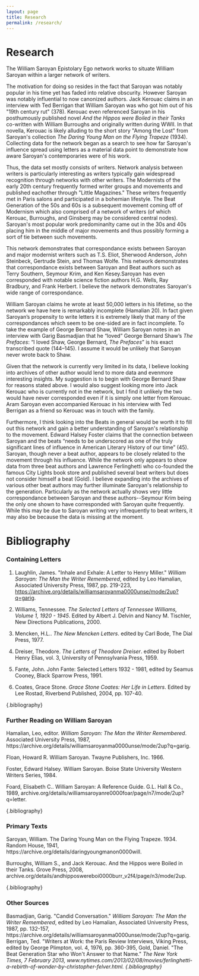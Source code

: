 ```yaml
---
layout: page
title: Research
permalink: /research/
---
```


<h1>Research</h1>
<p>The William Saroyan Epistolary Ego network works to situate William Saroyan within a larger network of writers.</p>

<p>The motivation for doing so resides in the fact that Saroyan was notably popular in his time yet has faded into relative obscurity. However Saroyan was notably influential to now canonized authors. Jack Kerouac claims in an interview with Ted Berrigan that William Saroyan was who got him out of his "19th century rut" (378). Kerouac even referenced Saroyan in his posthumously published novel <em>And the Hippos were Boiled in their Tanks</em> co-written with William Burroughs and originally written during WWII. In that novella, Kerouac is likely alluding to the short story "Among the Lost" from Saroyan's collection <em>The Daring Young Man on the Flying Trapeze</em> (1934). Collecting data for the network began as a search to see how far Saroyan's influence spread using letters as a material data point to demonstrate how aware Saroyan's contemporaries were of his work.</p>

<p>Thus, the data set mostly consists of writers. Network analysis between writers is particularly interesting as writers typically gain widespread recognition through networks with other writers. The Modernists of the early 20th century frequently formed writer groups and movements and published eachother through "Little Magazines." These writers frequently met in Paris salons and participated in a bohemian lifestyle. The Beat Generation of the 50s and 60s is a subsequent movement coming off of Modernism which also comprised of a network of writers (of which Kerouac, Burroughs, and Ginsberg may be considered central nodes). Saroyan's most popular work predominanlty came out in the 30s and 40s placing him in the middle of major movements and thus possibly forming a sort of tie between such movements.</p>

<p>This network demonstrates that correspondance exists between Saroyan and major modernist writers such as T.S. Eliot, Sherwood Anderson, John Steinbeck, Gertrude Stein, and Thomas Wolfe. This network demonstrates that correspondance exists between Saroyan and Beat authors such as Terry Southern, Seymour Krim, and Ken Kesey.Saroyan has even corresponded with notable science fiction authors H.G. Wells, Ray Bradbury, and Frank Herbert. I believe the network demonstrates Saroyan's wide range of correspondance.</p>

<p>William Saroyan claims he wrote at least 50,000 letters in his lifetime, so the network we have here is remarkably incomplete (Hamalian 20). In fact given Saroyan’s propensity to write letters it is extremely likely that many of the correspondances which seem to be one-sided are in fact incomplete. To take the example of George Bernard Shaw, William Saroyan notes in an interview with Garig Basmadjian that he “loved” George Bernard Shaw’s <em>The Prefaces</em>: “I loved Shaw, George Bernard, <em>The Prefaces</em>” is his exact transcribed quote (144–145). I assume it would be unlikely that Saroyan never wrote back to Shaw.</p>


 Given that the network is currently very limited in its data, I believe looking into archives of other author would lend to more data and evenmore interesting insights. My suggestion is to begin with George Bernard Shaw for reasons stated above. I would also suggest looking more into Jack Kerouac who is currently not in the network, but I find it unlikely the two would have never corresponded even if it is simply one letter from Kerouac. Aram Saroyan even accompanied Kerouac in his interview with Ted Berrigan as a friend so Kerouac was in touch with the family.</p>

<p>Furthermore, I think looking into the Beats in general would be worth it to fill out this network and gain a better understanding of Saroyan's relationship to the movement. Edward Halsey Foster claims that the connection between Saroyan and the beats “needs to be underscored as one of the truly significant lines of influence in American Literary History of our time” (45). Saroyan, though never a beat author, appears to be closely related to the movement through his influence. While the network only appears to show data from three beat authors and Lawrence Ferlinghetti who co-founded the famous City Lights book store and published several beat writers but does not consider himself a beat (Gold). I believe expanding into the archives of various other beat authors may further illuminate Saroyan's relationship to the generation. Particularly as the network actually shows very little correspondance between Saroyan and these authors--Seymour Krim being the only one shown to have corresponded with Saroyan quite frequently. While this may be due to Saroyan writing very infrequently to beat writers, it may also be because the data is missing at the moment.</p>


<h1>Bibliography</h1>

<h3>Containing Letters</h3>

1. Laughlin, James. "Inhale and Exhale: A Letter to Henry Miller." <em>William Saroyan: The Man the Writer Remembered</em>, edited by Leo Hamalian, Associated University Press, 1987, pp. 219-223, https://archive.org/details/williamsaroyanma0000unse/mode/2up?q=garig.

2. Williams, Tennessee. <em>The Selected Letters of Tennessee Williams, Volume 1, 1920 - 1945</em>. Edited by Albert J. Delvin and Nancy M. Tischler, New Directions Publications, 2000.

3. Mencken, H.L.. <em>The New Mencken Letters</em>. edited by Carl Bode, The Dial Press, 1977.

4. Dreiser, Theodore. <em>The Letters of Theodore Dreiser</em>. edited by Robert Henry Elias, vol. 3, University of Pennsylvania Press, 1959. 

5. Fante, John. John Fante: Selected Letters 1932 - 1981, edited by Seamus Cooney, Black Sparrow Press, 1991.

6. Coates, Grace Stone. <em>Grace Stone Coates: Her Life in Letters</em>. Edited by Lee Rostad, Riverbend Published, 2004, pp. 107-40.

{.bibliography}

<h3>Further Reading on William Saroyan</h3>
Hamalian, Leo, editor. <em>William Saroyan: The Man the Writer Remembered</em>. Associated University Press, 1987, https://archive.org/details/williamsaroyanma0000unse/mode/2up?q=garig.

Floan, Howard R. William Saroyan. Twayne Publishers, Inc. 1966.

Foster, Edward Halsey. William Saroyan. Boise State University Western Writers Series, 1984.

Foard, Elisabeth C.. William Saroyan: A Reference Guide. G.L. Hall & Co., 1989, archive.org/details/williamsaroyanre0000foar/page/n7/mode/2up?q=letter.

{.bibliography}

<h3>Primary Texts</h3>
Saroyan, William. The Daring Young Man on the Flying Trapeze. 1934. Random House, 1941, https://archive.org/details/daringyoungmanon0000will.

Burroughs, William S., and Jack Kerouac. And the Hippos were Boiled in their Tanks. Grove Press, 2008, archive.org/details/andhipposwereboi0000burr_v2f4/page/n3/mode/2up.

{.bibliography}

<h3>Other Sources</h3>
Basmadjian, Garig. "Candid Conversation." <em>William Saroyan: The Man the Writer Remembered</em>, edited by Leo Hamalian, Associated University Press, 1987, pp. 132-157, https://archive.org/details/williamsaroyanma0000unse/mode/2up?q=garig.
Berrigan, Ted. "Writers at Work: the Paris Review Interviews, Viking Press, edited by George Plimpton, vol. 4, 1976, pp. 360-395,
Gold, Daniel. "The Beat Generation Star who Won't Answer to that Name." <em>The New York Times, 7 February 2013, www.nytimes.com/2013/02/08/movies/ferlinghetti-a-rebirth-of-wonder-by-christopher-felver.html.
{.bibliography}
